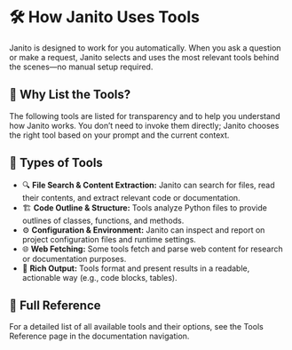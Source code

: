# 🛠️ How Janito Uses Tools

Janito is designed to work for you automatically. When you ask a question or make a request, Janito selects and uses the most relevant tools behind the scenes—no manual setup required.

## 👀 Why List the Tools?

The following tools are listed for transparency and to help you understand how Janito works. You don’t need to invoke them directly; Janito chooses the right tool based on your prompt and the current context.

## 🧰 Types of Tools

- 🔍 **File Search & Content Extraction:** Janito can search for files, read their contents, and extract relevant code or documentation.
- 🏗️ **Code Outline & Structure:** Tools analyze Python files to provide outlines of classes, functions, and methods.
- ⚙️ **Configuration & Environment:** Janito can inspect and report on project configuration files and runtime settings.
- 🌐 **Web Fetching:** Some tools fetch and parse web content for research or documentation purposes.
- 🎨 **Rich Output:** Tools format and present results in a readable, actionable way (e.g., code blocks, tables).

## 📖 Full Reference

For a detailed list of all available tools and their options, see the Tools Reference page in the documentation navigation.
